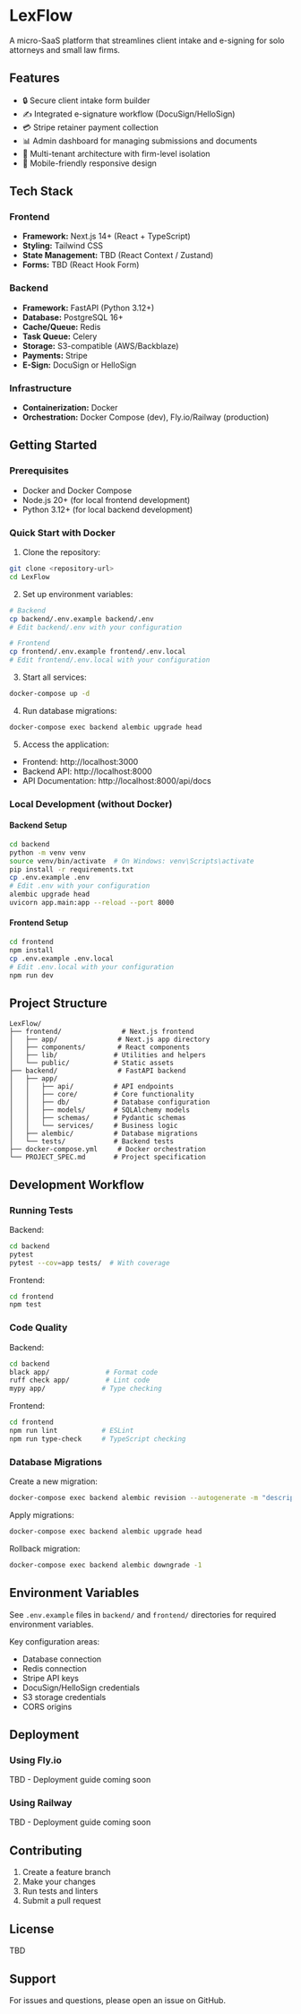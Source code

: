 # LexFlow

A micro-SaaS platform that streamlines client intake and e-signing for solo attorneys and small law firms.

## Features

- 🔒 Secure client intake form builder
- ✍️ Integrated e-signature workflow (DocuSign/HelloSign)
- 💳 Stripe retainer payment collection
- 📊 Admin dashboard for managing submissions and documents
- 🏢 Multi-tenant architecture with firm-level isolation
- 📱 Mobile-friendly responsive design

## Tech Stack

### Frontend
- **Framework:** Next.js 14+ (React + TypeScript)
- **Styling:** Tailwind CSS
- **State Management:** TBD (React Context / Zustand)
- **Forms:** TBD (React Hook Form)

### Backend
- **Framework:** FastAPI (Python 3.12+)
- **Database:** PostgreSQL 16+
- **Cache/Queue:** Redis
- **Task Queue:** Celery
- **Storage:** S3-compatible (AWS/Backblaze)
- **Payments:** Stripe
- **E-Sign:** DocuSign or HelloSign

### Infrastructure
- **Containerization:** Docker
- **Orchestration:** Docker Compose (dev), Fly.io/Railway (production)

## Getting Started

### Prerequisites
- Docker and Docker Compose
- Node.js 20+ (for local frontend development)
- Python 3.12+ (for local backend development)

### Quick Start with Docker

1. Clone the repository:
```bash
git clone <repository-url>
cd LexFlow
```

2. Set up environment variables:
```bash
# Backend
cp backend/.env.example backend/.env
# Edit backend/.env with your configuration

# Frontend
cp frontend/.env.example frontend/.env.local
# Edit frontend/.env.local with your configuration
```

3. Start all services:
```bash
docker-compose up -d
```

4. Run database migrations:
```bash
docker-compose exec backend alembic upgrade head
```

5. Access the application:
- Frontend: http://localhost:3000
- Backend API: http://localhost:8000
- API Documentation: http://localhost:8000/api/docs

### Local Development (without Docker)

#### Backend Setup
```bash
cd backend
python -m venv venv
source venv/bin/activate  # On Windows: venv\Scripts\activate
pip install -r requirements.txt
cp .env.example .env
# Edit .env with your configuration
alembic upgrade head
uvicorn app.main:app --reload --port 8000
```

#### Frontend Setup
```bash
cd frontend
npm install
cp .env.example .env.local
# Edit .env.local with your configuration
npm run dev
```

## Project Structure

```
LexFlow/
├── frontend/               # Next.js frontend
│   ├── app/               # Next.js app directory
│   ├── components/        # React components
│   ├── lib/              # Utilities and helpers
│   └── public/           # Static assets
├── backend/               # FastAPI backend
│   ├── app/
│   │   ├── api/          # API endpoints
│   │   ├── core/         # Core functionality
│   │   ├── db/           # Database configuration
│   │   ├── models/       # SQLAlchemy models
│   │   ├── schemas/      # Pydantic schemas
│   │   └── services/     # Business logic
│   ├── alembic/          # Database migrations
│   └── tests/            # Backend tests
├── docker-compose.yml     # Docker orchestration
└── PROJECT_SPEC.md       # Project specification
```

## Development Workflow

### Running Tests

Backend:
```bash
cd backend
pytest
pytest --cov=app tests/  # With coverage
```

Frontend:
```bash
cd frontend
npm test
```

### Code Quality

Backend:
```bash
cd backend
black app/              # Format code
ruff check app/         # Lint code
mypy app/              # Type checking
```

Frontend:
```bash
cd frontend
npm run lint           # ESLint
npm run type-check     # TypeScript checking
```

### Database Migrations

Create a new migration:
```bash
docker-compose exec backend alembic revision --autogenerate -m "description"
```

Apply migrations:
```bash
docker-compose exec backend alembic upgrade head
```

Rollback migration:
```bash
docker-compose exec backend alembic downgrade -1
```

## Environment Variables

See `.env.example` files in `backend/` and `frontend/` directories for required environment variables.

Key configuration areas:
- Database connection
- Redis connection
- Stripe API keys
- DocuSign/HelloSign credentials
- S3 storage credentials
- CORS origins

## Deployment

### Using Fly.io

TBD - Deployment guide coming soon

### Using Railway

TBD - Deployment guide coming soon

## Contributing

1. Create a feature branch
2. Make your changes
3. Run tests and linters
4. Submit a pull request

## License

TBD

## Support

For issues and questions, please open an issue on GitHub.
